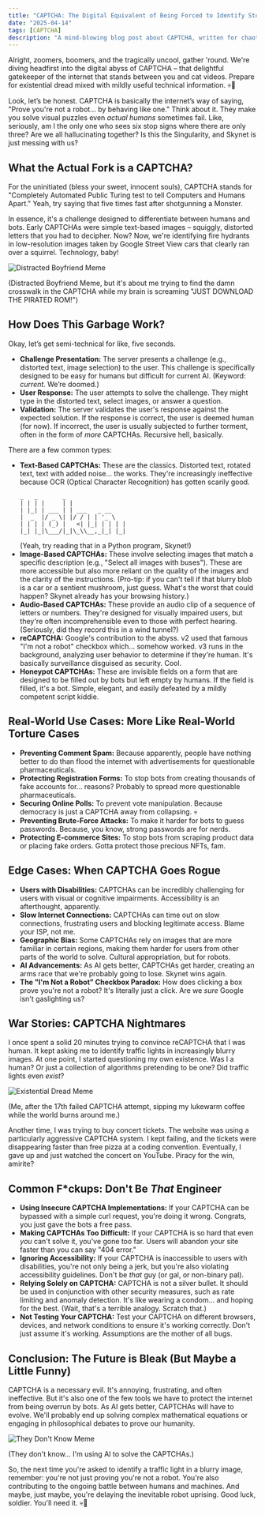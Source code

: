 ```yaml
---
title: "CAPTCHA: The Digital Equivalent of Being Forced to Identify Stop Signs After A Bender"
date: "2025-04-14"
tags: [CAPTCHA]
description: "A mind-blowing blog post about CAPTCHA, written for chaotic Gen Z engineers."
---
```


Alright, zoomers, boomers, and the tragically uncool, gather 'round. We're diving headfirst into the digital abyss of CAPTCHA – that delightful gatekeeper of the internet that stands between you and cat videos. Prepare for existential dread mixed with mildly useful technical information. 💀🙏

Look, let’s be honest. CAPTCHA is basically the internet’s way of saying, "Prove you're not a robot... by behaving like one." Think about it. They make you solve visual puzzles even *actual humans* sometimes fail. Like, seriously, am I the only one who sees six stop signs where there are only three? Are we all hallucinating together? Is this the Singularity, and Skynet is just messing with us?

## What the Actual Fork is a CAPTCHA?

For the uninitiated (bless your sweet, innocent souls), CAPTCHA stands for "Completely Automated Public Turing test to tell Computers and Humans Apart." Yeah, try saying that five times fast after shotgunning a Monster.

In essence, it's a challenge designed to differentiate between humans and bots. Early CAPTCHAs were simple text-based images – squiggly, distorted letters that you had to decipher. Now? Now, we're identifying fire hydrants in low-resolution images taken by Google Street View cars that clearly ran over a squirrel. Technology, baby!

![Distracted Boyfriend Meme](https://i.imgflip.com/1hkxyf.jpg)

(Distracted Boyfriend Meme, but it's about me trying to find the damn crosswalk in the CAPTCHA while my brain is screaming "JUST DOWNLOAD THE PIRATED ROM!")

## How Does This Garbage Work?

Okay, let’s get semi-technical for like, five seconds.

*   **Challenge Presentation:** The server presents a challenge (e.g., distorted text, image selection) to the user. This challenge is specifically designed to be easy for humans but difficult for current AI. (Keyword: *current*. We’re doomed.)
*   **User Response:** The user attempts to solve the challenge. They might type in the distorted text, select images, or answer a question.
*   **Validation:** The server validates the user's response against the expected solution. If the response is correct, the user is deemed human (for now). If incorrect, the user is usually subjected to further torment, often in the form of *more* CAPTCHAs. Recursive hell, basically.

There are a few common types:

*   **Text-Based CAPTCHAs:** These are the classics. Distorted text, rotated text, text with added noise… the works. They're increasingly ineffective because OCR (Optical Character Recognition) has gotten scarily good.
    ```ascii
    _   _       _
    | | | |     | |
    | |_| | ___ | | ___   _ __
    |  _  |/ _ \| |/ / | | '_ \
    | | | | (_) |   <| |_| | | | |
    |_| |_|\___/|_|\_\\__,_|_| |_|
    ```
    (Yeah, try reading that in a Python program, Skynet!)
*   **Image-Based CAPTCHAs:** These involve selecting images that match a specific description (e.g., "Select all images with buses"). These are more accessible but also more reliant on the quality of the images and the clarity of the instructions. (Pro-tip: if you can't tell if that blurry blob is a car or a sentient mushroom, just guess. What's the worst that could happen? Skynet already has your browsing history.)
*   **Audio-Based CAPTCHAs:** These provide an audio clip of a sequence of letters or numbers. They're designed for visually impaired users, but they're often incomprehensible even to those with perfect hearing. (Seriously, did they record this in a wind tunnel?)
*   **reCAPTCHA:** Google's contribution to the abyss. v2 used that famous "I'm not a robot" checkbox which… somehow worked. v3 runs in the background, analyzing user behavior to determine if they're human. It's basically surveillance disguised as security. Cool.
*   **Honeypot CAPTCHAs:** These are invisible fields on a form that are designed to be filled out by bots but left empty by humans. If the field is filled, it's a bot. Simple, elegant, and easily defeated by a mildly competent script kiddie.

## Real-World Use Cases: More Like Real-World Torture Cases

*   **Preventing Comment Spam:** Because apparently, people have nothing better to do than flood the internet with advertisements for questionable pharmaceuticals.
*   **Protecting Registration Forms:** To stop bots from creating thousands of fake accounts for… reasons? Probably to spread more questionable pharmaceuticals.
*   **Securing Online Polls:** To prevent vote manipulation. Because democracy is just a CAPTCHA away from collapsing. 💀
*   **Preventing Brute-Force Attacks:** To make it harder for bots to guess passwords. Because, you know, strong passwords are for nerds.
*   **Protecting E-commerce Sites:** To stop bots from scraping product data or placing fake orders. Gotta protect those precious NFTs, fam.

## Edge Cases: When CAPTCHA Goes Rogue

*   **Users with Disabilities:** CAPTCHAs can be incredibly challenging for users with visual or cognitive impairments. Accessibility is an afterthought, apparently.
*   **Slow Internet Connections:** CAPTCHAs can time out on slow connections, frustrating users and blocking legitimate access. Blame your ISP, not me.
*   **Geographic Bias:** Some CAPTCHAs rely on images that are more familiar in certain regions, making them harder for users from other parts of the world to solve. Cultural appropriation, but for robots.
*   **AI Advancements:** As AI gets better, CAPTCHAs get harder, creating an arms race that we're probably going to lose. Skynet wins again.
*   **The "I'm Not a Robot" Checkbox Paradox:** How does clicking a box prove you're not a robot? It's literally just a click. Are we *sure* Google isn't gaslighting us?

## War Stories: CAPTCHA Nightmares

I once spent a solid 20 minutes trying to convince reCAPTCHA that I was human. It kept asking me to identify traffic lights in increasingly blurry images. At one point, I started questioning my own existence. Was I a human? Or just a collection of algorithms pretending to be one? Did traffic lights even *exist*?

![Existential Dread Meme](https://imgflip.com/s/meme/This-Is-Fine.jpg)

(Me, after the 17th failed CAPTCHA attempt, sipping my lukewarm coffee while the world burns around me.)

Another time, I was trying to buy concert tickets. The website was using a particularly aggressive CAPTCHA system. I kept failing, and the tickets were disappearing faster than free pizza at a coding convention. Eventually, I gave up and just watched the concert on YouTube. Piracy for the win, amirite?

## Common F\*ckups: Don't Be *That* Engineer

*   **Using Insecure CAPTCHA Implementations:** If your CAPTCHA can be bypassed with a simple curl request, you're doing it wrong. Congrats, you just gave the bots a free pass.
*   **Making CAPTCHAs Too Difficult:** If your CAPTCHA is so hard that even *you* can't solve it, you've gone too far. Users will abandon your site faster than you can say "404 error."
*   **Ignoring Accessibility:** If your CAPTCHA is inaccessible to users with disabilities, you're not only being a jerk, but you're also violating accessibility guidelines. Don't be *that* guy (or gal, or non-binary pal).
*   **Relying Solely on CAPTCHA:** CAPTCHA is not a silver bullet. It should be used in conjunction with other security measures, such as rate limiting and anomaly detection. It's like wearing a condom… and hoping for the best. (Wait, that's a terrible analogy. Scratch that.)
*   **Not Testing Your CAPTCHA:** Test your CAPTCHA on different browsers, devices, and network conditions to ensure it's working correctly. Don't just assume it's working. Assumptions are the mother of all bugs.

## Conclusion: The Future is Bleak (But Maybe a Little Funny)

CAPTCHA is a necessary evil. It's annoying, frustrating, and often ineffective. But it's also one of the few tools we have to protect the internet from being overrun by bots. As AI gets better, CAPTCHAs will have to evolve. We'll probably end up solving complex mathematical equations or engaging in philosophical debates to prove our humanity.

![They Don't Know Meme](https://i.kym-cdn.com/photos/images/newsfeed/001/590/219/345.png)

(They don't know... I'm using AI to solve the CAPTCHAs.)

So, the next time you're asked to identify a traffic light in a blurry image, remember: you're not just proving you're not a robot. You're also contributing to the ongoing battle between humans and machines. And maybe, just maybe, you're delaying the inevitable robot uprising. Good luck, soldier. You'll need it. 💀🙏
